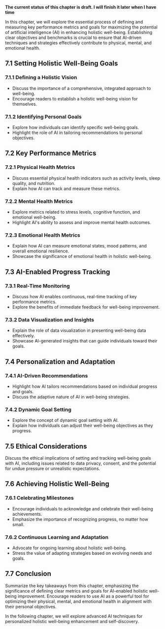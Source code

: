 **The current status of this chapter is draft. I will finish it later when I have time**

In this chapter, we will explore the essential process of defining and measuring key performance metrics and goals for maximizing the potential of artificial intelligence (AI) in enhancing holistic well-being. Establishing clear objectives and benchmarks is crucial to ensure that AI-driven techniques and strategies effectively contribute to physical, mental, and emotional health.

7.1 Setting Holistic Well-Being Goals
-------------------------------------

### 7.1.1 Defining a Holistic Vision

* Discuss the importance of a comprehensive, integrated approach to well-being.
* Encourage readers to establish a holistic well-being vision for themselves.

### 7.1.2 Identifying Personal Goals

* Explore how individuals can identify specific well-being goals.
* Highlight the role of AI in tailoring recommendations to personal objectives.

7.2 Key Performance Metrics
---------------------------

### 7.2.1 Physical Health Metrics

* Discuss essential physical health indicators such as activity levels, sleep quality, and nutrition.
* Explain how AI can track and measure these metrics.

### 7.2.2 Mental Health Metrics

* Explore metrics related to stress levels, cognitive function, and emotional well-being.
* Highlight AI's ability to assess and improve mental health outcomes.

### 7.2.3 Emotional Health Metrics

* Explain how AI can measure emotional states, mood patterns, and overall emotional resilience.
* Showcase the significance of emotional health in holistic well-being.

7.3 AI-Enabled Progress Tracking
--------------------------------

### 7.3.1 Real-Time Monitoring

* Discuss how AI enables continuous, real-time tracking of key performance metrics.
* Explore the benefits of immediate feedback for well-being improvement.

### 7.3.2 Data Visualization and Insights

* Explain the role of data visualization in presenting well-being data effectively.
* Showcase AI-generated insights that can guide individuals toward their goals.

7.4 Personalization and Adaptation
----------------------------------

### 7.4.1 AI-Driven Recommendations

* Highlight how AI tailors recommendations based on individual progress and goals.
* Discuss the adaptive nature of AI in well-being strategies.

### 7.4.2 Dynamic Goal Setting

* Explore the concept of dynamic goal setting with AI.
* Explain how individuals can adjust their well-being objectives as they progress.

7.5 Ethical Considerations
--------------------------

Discuss the ethical implications of setting and tracking well-being goals with AI, including issues related to data privacy, consent, and the potential for undue pressure or unrealistic expectations.

7.6 Achieving Holistic Well-Being
---------------------------------

### 7.6.1 Celebrating Milestones

* Encourage individuals to acknowledge and celebrate their well-being achievements.
* Emphasize the importance of recognizing progress, no matter how small.

### 7.6.2 Continuous Learning and Adaptation

* Advocate for ongoing learning about holistic well-being.
* Stress the value of adapting strategies based on evolving needs and goals.

7.7 Conclusion
--------------

Summarize the key takeaways from this chapter, emphasizing the significance of defining clear metrics and goals for AI-enabled holistic well-being improvement. Encourage readers to use AI as a powerful tool for optimizing their physical, mental, and emotional health in alignment with their personal objectives.

In the following chapter, we will explore advanced AI techniques for personalized holistic well-being enhancement and self-discovery.
